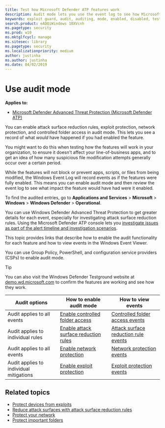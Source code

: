 ```yaml
---
title: Test how Microsoft Defender ATP features work
description: Audit mode lets you use the event log to see how Microsoft Defender ATP would protect your devices if it were enabled
keywords: exploit guard, audit, auditing, mode, enabled, disabled, test, demo, evaluate, lab
search.product: eADQiWindows 10XVcnh
ms.pagetype: security
ms.prod: w10
ms.mktglfcycl: manage
ms.sitesec: library
ms.pagetype: security
ms.localizationpriority: medium
author: justinha
ms.author: justinha
ms.date: 04/02/2019
---
```



# Use audit mode 

**Applies to:**

- [Microsoft Defender Advanced Threat Protection (Microsoft Defender ATP)](https://go.microsoft.com/fwlink/p/?linkid=2069559)

You can enable attack surface reduction rules, exploit protection, network protection, and controlled folder access in audit mode. This lets you see a record of what *would* have happened if you had enabled the feature.

You might want to do this when testing how the features will work in your organization, to ensure it doesn't affect your line-of-business apps, and to get an idea of how many suspicious file modification attempts generally occur over a certain period.

While the features will not block or prevent apps, scripts, or files from being modified, the Windows Event Log will record events as if the features were fully enabled. This means you can enable audit mode and then review the event log to see what impact the feature would have had were it enabled.

To find the audited entries, go to **Applications and Services** > **Microsoft** > **Windows** > **Windows Defender** > **Operational**.

You can use Windows Defender Advanced Threat Protection to get greater details for each event, especially for investigating attack surface reduction rules. Using the Microsoft Defender ATP console lets you [investigate issues as part of the alert timeline and investigation scenarios](../microsoft-defender-atp/investigate-alerts.md).

This topic provides links that describe how to enable the audit functionality for each feature and how to view events in the Windows Event Viewer. 

You can use Group Policy, PowerShell, and configuration service providers (CSPs) to enable audit mode.

>[!TIP]
>You can also visit the Windows Defender Testground website at [demo.wd.microsoft.com](https://demo.wd.microsoft.com?ocid=cx-wddocs-testground) to confirm the features are working and see how they work.


|Audit options | How to enable audit mode | How to view events |
|- | - | - |
|Audit applies to all events | [Enable controlled folder access](enable-controlled-folders-exploit-guard.md) | [Controlled folder access events](evaluate-controlled-folder-access.md#review-controlled-folder-access-events-in-windows-event-viewer) |
|Audit applies to individual rules | [Enable attack surface reduction rules](enable-attack-surface-reduction.md) | [Attack surface reduction rule events](evaluate-attack-surface-reduction.md#review-attack-surface-reduction-events-in-windows-event-viewer) |
|Audit applies to all events | [Enable network protection](enable-network-protection.md) | [Network protection events](evaluate-network-protection.md#review-network-protection-events-in-windows-event-viewer) |
|Audit applies to individual mitigations | [Enable exploit protection](enable-exploit-protection.md) | [Exploit protection events](exploit-protection-exploit-guard.md#review-exploit-protection-events-in-windows-event-viewer) |


## Related topics

- [Protect devices from exploits](exploit-protection-exploit-guard.md) 
- [Reduce attack surfaces with attack surface reduction rules](attack-surface-reduction-exploit-guard.md) 
- [Protect your network](network-protection-exploit-guard.md) 
- [Protect important folders](controlled-folders-exploit-guard.md)
